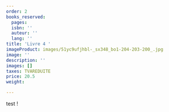 ```yaml
---
order: 2
books_reserved:
  pages: 
  isbn: ''
  auteur: ''
  lang: ''
title: 'Livre 4 '
imageProduct: images/51yc9ufjhbl-_sx348_bo1-204-203-200_.jpg
image: ''
description: ''
images: []
taxes: TVAREDUITE
price: 20.5
weight: 

---
```

test !